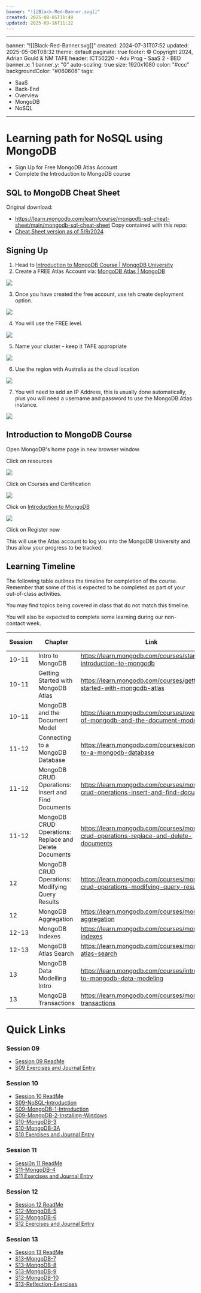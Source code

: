 ```yaml
---
banner: "![[Black-Red-Banner.svg]]"
created: 2025-08-05T11:49
updated: 2025-09-16T11:22
---
```

---
banner: "![[Black-Red-Banner.svg]]"
created: 2024-07-31T07:52
updated: 2025-05-06T08:32
theme: default
paginate: true
footer: © Copyright 2024, Adrian Gould & NM TAFE
header: ICT50220 - Adv Prog - SaaS 2 - BED
banner_x: 1
banner_y: "0"
auto-scaling: true
size: 1920x1080
color: "#ccc"
backgroundColor: "#060606"
tags:
  - SaaS
  - Back-End
  - Overview
  - MongoDB
  - NoSQL
---

# Learning path for NoSQL using MongoDB


- Sign Up for Free MongoDB Atlas Account
- Complete the Introduction to MongoDB course

## SQL to MongoDB Cheat Sheet

Original download:
- https://learn.mongodb.com/learn/course/mongodb-sql-cheat-sheet/main/mongodb-sql-cheat-sheet
Copy contained with this repo:
- [Cheat Sheet version as of 5/9/2024](../assets/SQLtoMongoDBCheatSheet1.pdf)




## Signing Up

1) Head
   to [Introduction to MongoDB Course | MongoDB University](https://learn.mongodb.com/learning-paths/introduction-to-mongodb)
2) Create a FREE Atlas Account
   via: [MongoDB Atlas | MongoDB](https://www.mongodb.com/cloud/atlas/register)

![](../assets/MongoDB-Learning-Path-20240905145654430.png)

3) Once you have created the free account, use teh create deployment option.

![](../assets/MongoDB-Learning-Path-20240905145800687.png)

4) You will use the FREE level. 

![](../assets/MongoDB-Learning-Path-20240905145810634.png)

5) Name your cluster - keep it TAFE appropriate

![](../assets/MongoDB-Learning-Path-20240905145817076.png)

6) Use the region with Australia as the cloud location

![](../assets/MongoDB-Learning-Path-20240905145823108.png)

7) You will need to add an IP Address, this is usually done automatically, plus you will need a username and password to use the MongoDB Atlas instance.

![](../assets/MongoDB-Learning-Path-20240905145836669.png)


## Introduction to MongoDB Course

Open MongoDB's home page in new browser window.

Click on resources

![](../assets/MongoDB-Learning-Path-20240905152341334.png)

Click on Courses and Certification

![](../assets/MongoDB-Learning-Path-20240905152357471.png)


Click on [Introduction to MongoDB](https://learn.mongodb.com/learning-paths/introduction-to-mongodb)

![](../assets/MongoDB-Learning-Path-20240905152403207.png)

Click on Register now

This will use the Atlas account to log you into the MongoDB University and thus allow your progress to be tracked.


## Learning Timeline

The following table outlines the timeline for completion of the course. Remember that some
of this is expected to be completed as part of your out-of-class activities.

You may find topics being covered in class that do not match this timeline. 

You will also be expected to complete some learning during our non-contact week.

| Session | Chapter                                               | Link                                                                                   | Duration (Mins) |
| ------- | ----------------------------------------------------- | -------------------------------------------------------------------------------------- | --------------- |
| 10-11   | Intro to MongoDB                                      | https://learn.mongodb.com/courses/start-here-introduction-to-mongodb                   | 15              |
| 10-11   | Getting Started with MongoDB Atlas                    | https://learn.mongodb.com/courses/getting-started-with-mongodb-atlas                   | 60              |
| 10-11   | MongoDB and the Document Model                        | https://learn.mongodb.com/courses/overview-of-mongodb-and-the-document-model           | 75              |
| 11-12   | Connecting to a MongoDB Database                      | https://learn.mongodb.com/courses/connecting-to-a-mongodb-database                     | 60              |
| 11-12   | MongoDB CRUD Operations: Insert and Find Documents    | https://learn.mongodb.com/courses/mongodb-crud-operations-insert-and-find-documents    | 105             |
| 11-12   | MongoDB CRUD Operations: Replace and Delete Documents | https://learn.mongodb.com/courses/mongodb-crud-operations-replace-and-delete-documents | 105             |
| 12      | MongoDB CRUD Operations: Modifying Query Results      | https://learn.mongodb.com/courses/mongodb-crud-operations-modifying-query-results      | 85              |
| 12      | MongoDB Aggregation                                   | https://learn.mongodb.com/courses/mongodb-aggregation                                  | 105             |
| 12-13   | MongoDB Indexes                                       | https://learn.mongodb.com/courses/mongodb-indexes                                      | 105             |
| 12-13   | MongoDB Atlas Search                                  | https://learn.mongodb.com/courses/mongodb-atlas-search                                 | 90              |
| 13      | MongoDB Data Modelling Intro                          | https://learn.mongodb.com/courses/introduction-to-mongodb-data-modeling                | 45              |
| 13      | MongoDB Transactions                                  | https://learn.mongodb.com/courses/mongodb-transactions                                 | 60              |

# Quick Links

### Session 09
- [Session 09 ReadMe](../Session-09/ReadMe.md)
- [S09 Exercises and Journal Entry](../Session-09/S09-Reflection-Exercises.md)

### Session 10
- [Session 10 ReadMe](../Session-10/ReadMe.md)
- [S09-NoSQL-Introduction](../Session-09/S09-NoSQL-Introduction.md)
- [S09-MongoDB-1-Introduction](../Session-09/S09-MongoDB-1-Introduction.md)
- [S09-MongoDB-2-Installing-Windows](../Session-09/S09-MongoDB-2-Installing-Windows.md)
- [S10-MongoDB-3](../Session-10/S10-MongoDB-3.md)
- [S10-MongoDB-3A](../Session-13/S10-MongoDB-3A.md)
- [S10 Exercises and Journal Entry](../Session-10/S10-Reflection-Exercises.md)

### Session 11
- [Sessi0n 11 ReadMe](../Session-11/ReadMe.md)
- [S11-MongoDB-4](../Session-11/S11-MongoDB-4.md)
- [S11 Exercises and Journal Entry](../Session-11/S11-Reflection-Exercises-20250101.md)

### Session 12
- [Session 12 ReadMe](../Session-12/ReadMe.md)
- [S12-MongoDB-5](../Session-12/S12-MongoDB-5.md)
- [S12-MongoDB-6](../Session-12/S12-MongoDB-6.md)
- [S12 Exercises and Journal Entry](../Session-12/S12-Reflection-Exercises.md)

### Session 13
- [Session 13 ReadMe](../Session-13/ReadMe.md)
- [S13-MongoDB-7](../Session-13/S13-MongoDB-7.md)
- [S13-MongoDB-8](../Session-13/S13-MongoDB-8.md)
- [S13-MongoDB-9](../Session-13/S13-MongoDB-9.md)
- [S13-MongoDB-10](../Session-13/S13-MongoDB-10.md)
- [S13-Reflection-Exercises](../Session-13/S13-Reflection-Exercises.md)

